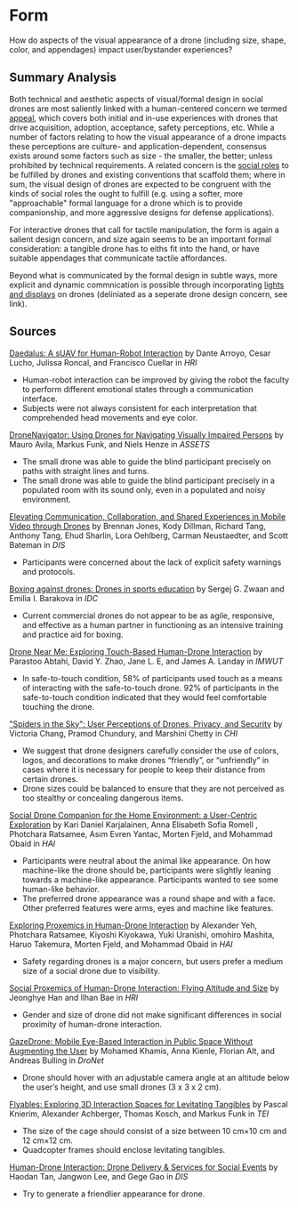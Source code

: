 # Form

How do aspects of the visual appearance of a drone (including size, shape, color, and appendages) impact user/bystander experiences?

## Summary Analysis

Both technical and aesthetic aspects of visual/formal design in social drones are most saliently linked with a human-centered concern we termed [appeal](https://github.com/socialdrones/designreview/blob/master/design-concerns/hcc/appeal.md), which covers both initial and in-use experiences with drones that drive acquisition, adoption, acceptance, safety perceptions, etc. While a number of factors relating to how the visual appearance of a drone impacts these perceptions are culture- and application-dependent, consensus exists around some factors such as size - the smaller, the better; unless prohibited by technical requirements. A related concern is the [social roles](https://github.com/socialdrones/designreview/blob/master/design-concerns/hcc/role.md) to be fulfilled by drones and existing conventions that scaffold them; where in sum, the visual design of drones are expected to be congruent with the kinds of social roles the ought to fulfill (e.g. using a softer, more "approachable" formal language for a drone which is to provide companionship, and more aggressive designs for defense applications).

For interactive drones that call for tactile manipulation, the form is again a salient design concern, and size again seems to be an important formal consideration: a tangible drone has to eiths fit into the hand, or have suitable appendages that communicate tactile affordances.

Beyond what is communicated by the formal design in subtle ways, more explicit and dynamic commnication is possible through incorporating [lights and displays](https://github.com/socialdrones/designreview/blob/master/design-concerns/ddc/displays.md) on drones (deliniated as a seperate drone design concern, see link).

## Sources

[Daedalus: A sUAV for Human-Robot Interaction](2014_Arroyo_Daedalus.md) by Dante Arroyo, Cesar Lucho, Julissa Roncal, and Francisco Cuellar in *HRI*

- Human-robot interaction can be improved by giving the robot the faculty to perform different emotional states through a communication interface.
- Subjects were not always consistent for each interpretation that comprehended head movements and eye color.

[DroneNavigator: Using Drones for Navigating Visually Impaired Persons](2015_Avila_DroneNavigator.md) by Mauro Avila, Markus Funk, and Niels Henze in *ASSETS*

- The small drone was able to guide the blind participant precisely on paths with straight lines and turns.
- The small drone was able to guide the blind participant precisely in a populated room with its sound only, even in a populated and noisy environment.

[Elevating Communication, Collaboration, and Shared Experiences in Mobile Video through Drones](2016_Jones_MobileVideo.md) by Brennan Jones, Kody Dillman, Richard Tang, Anthony Tang, Ehud Sharlin, Lora Oehlberg, Carman Neustaedter, and Scott Bateman in *DIS*

- Participants were concerned about the lack of explicit safety warnings and protocols.

[Boxing against drones: Drones in sports education](2016_Zwaan_Boxing.md) by Sergej G. Zwaan and Emilia I. Barakova in *IDC*

- Current commercial drones do not appear to be as agile, responsive, and effective as a human partner in functioning as an intensive training and practice aid for boxing.

[Drone Near Me: Exploring Touch-Based Human-Drone Interaction](2017_Abtahi_DroneNearMe.md) by Parastoo Abtahi, David Y. Zhao, Jane L. E, and James A. Landay in *IMWUT*

- In safe-to-touch condition, 58% of participants used touch as a means of interacting with the safe-to-touch drone. 92% of participants in the safe-to-touch condition indicated that they would feel comfortable touching the drone.

["Spiders in the Sky": User Perceptions of Drones, Privacy, and Security](2017_Chang_SpidersInTheSky.md) by Victoria Chang, Pramod Chundury, and Marshini Chetty in *CHI*

- We suggest that drone designers carefully consider the use of colors, logos, and decorations to make drones “friendly”, or “unfriendly” in cases where it is necessary for people to keep their distance from certain drones.
- Drone sizes could be balanced to ensure that they are not perceived as too stealthy or concealing dangerous items.

[Social Drone Companion for the Home Environment: a User-Centric Exploration](2017_Karjalainen_SocialDroneCompanion.md) by Kari Daniel Karjalainen, Anna Elisabeth Sofia Romell , Photchara Ratsamee, Asım Evren Yantac, Morten Fjeld, and Mohammad Obaid in *HAI*

- Participants were neutral about the animal like appearance. On how machine-like the drone should be, participants were slightly leaning towards a machine-like appearance. Participants wanted to see some human-like behavior.
- The preferred drone appearance was a round shape and with a face. Other preferred features were arms, eyes and machine like features.

[Exploring Proxemics in Human-Drone Interaction](2017_Yeh_ExploringProxemics.md) by Alexander Yeh, Photchara Ratsamee, Kiyoshi Kiyokawa, Yuki Uranishi, omohiro Mashita, Haruo Takemura, Morten Fjeld, and Mohammad Obaid in *HAI*

- Safety regarding drones is a major concern, but users prefer a medium size of a social drone due to visibility.

[Social Proxemics of Human-Drone Interaction: Flying Altitude and Size](2018_Han_SocialProxemics.md) by Jeonghye Han and llhan Bae in *HRI*

- Gender and size of drone did not make significant differences in social proximity of human-drone interaction.

[GazeDrone: Mobile Eye-Based Interaction in Public Space Without Augmenting the User](2018_Khamis_GazeDrone.md) by Mohamed Khamis, Anna Kienle, Florian Alt, and Andreas Bulling in *DroNet*

- Drone should hover with an adjustable camera angle at an altitude below the user’s height, and use small drones (3 x 3 x 2 cm).

[Flyables: Exploring 3D Interaction Spaces for Levitating Tangibles](2018_Knierim_Flyables.md) by Pascal Knierim, Alexander Achberger, Thomas Kosch, and Markus Funk in *TEI*

- The size of the cage should consist of a size between 10 cm×10 cm and 12 cm×12 cm.
- Quadcopter frames should enclose levitating tangibles.

[Human-Drone Interaction: Drone Delivery & Services for Social Events](2018_Tan_Human-DroneInteraction.md) by Haodan Tan, Jangwon Lee, and Gege Gao in *DIS*

- Try to generate a friendlier appearance for drone.


